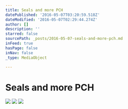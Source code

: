 ```yaml
---
title: Seals and more PCH
datePublished: '2016-05-07T03:20:59.518Z'
dateModified: '2016-05-07T02:29:44.274Z'
author: []
description: ''
starred: false
sourcePath: _posts/2016-05-07-seals-and-more-pch.md
inFeed: true
hasPage: false
inNav: false
_type: MediaObject

---
```

# Seals and more PCH
![](https://the-grid-user-content.s3-us-west-2.amazonaws.com/e2e9d062-f1ea-4540-9cff-d1e505254f68.jpg)
![](https://the-grid-user-content.s3-us-west-2.amazonaws.com/0bd9a7ca-9e32-4d36-b973-09c644a4d824.jpg)
![](https://the-grid-user-content.s3-us-west-2.amazonaws.com/cb746515-1700-4975-8f1b-4c3a8f95844d.jpg)